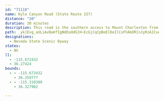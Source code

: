 ```yaml
---
id: "71118"
name: Kyle Canyon Road (State Route 157)
distance: "20"
duration: 30 minutes
description: This road is the southern access to Mount Charleston from Las Vegas and offers magnificent mountain scenery as well as occasional glimpses of golden eagles, owls, falcons and other birds.
path: _yk|Evg_aULiAvBaHfIgNdEuHdG}H~EcGjCqCpBeElDeIlCsFhAkDR[nJyRzA}CxAaPtB_J`AqCnCyTzAqPt@yMz@_PC{HiA{MyBcSSqAiAqHAC{AyGkBwO_G_k@WsGHkBEmBOsHaAoGGeAMgB?{A?}DLmBAcD?aCAyD[cDQcB{@}HmDuP_@cGw@qBk@yA_CyAwCs@_Bq@g@m@{@uBq@uE{AeEiHyOgFuMqBuGiA}Fm@uHD}Et@kQDi@jF_w@ReDDkBpAoPZyApB{_@GqKc@mFcBmJwAeG[aFrAsPQ{Pl@{EpBgL@aF_AaFiEqQuAsFiA_HQkEv@wNAsB|A}UqA}I{BwNmK_m@yLer@iAcMQgJ@kGt@}SdBaZb@yMsCaV}@_K?gRJiVnA{QdCaPtA{Hf@mE_@qH{H_XcCkF{EaIu@}E@yED_F`B_OPwC]gK}@oNmFcl@wDa_@gAwJ}B{HsPmY{f@yx@aGgIkQ}ZeJeP}DuGuFwJqDoGkEqHmEmHeF_J}DiIaB{EcC}HwA}GaBmIiB_Jg@kDsDiR}AoHoCkMyGi[{FkXqGoZm@{CmCwMmC}LcD}M_@gBm@{CuA_HgB}I}DkRuG}[aB{HqGy[sDuQ_BsHyAqH_BsHuAeHGYw@sIc@mIEgDEkDAyDCqOe@cLYyGKaF]gMOkM_Aoi@QcGEcBA_@A]IgA]aC_@oA_@gAg@iA_AcBa@}@Q_@KWUcACY?AEi@@u@?ML{@Z_A@C
designations:
  - Nevada State Scenic Byway
states:
  - NV
ll:
  - -115.672432
  - 36.27424
bounds:
  - - -115.672432
    - 36.259777
  - - -115.310389
    - 36.327982

---
```


